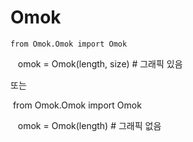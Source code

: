 # Omok   

    from Omok.Omok import Omok
    
    omok = Omok(length, size) # 그래픽 있음   
   
또는

    from Omok.Omok import Omok   
       
    omok = Omok(length) # 그래픽 없음
    
